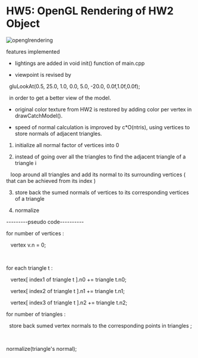 <h1>HW5: OpenGL Rendering of HW2 Object</h1>


![openglrendering](https://user-images.githubusercontent.com/36324014/50729734-2ecb3200-1182-11e9-8394-446aba9f9d4f.JPG)


features implemented

- lightings are added in void init() function of main.cpp

- viewpoint is revised by 

  gluLookAt(0.5, 25.0, 1.0, 0.0, 5.0, -20.0, 0.0f,1.0f,0.0f); 

  in order to get a better view of the model.

- original color texture from HW2 is restored by adding color per vertex in drawCatchModel().

- speed of normal calculation is improved by c*O(ntris), using vertices to store normals of adjacent triangles.

1. initialize all normal factor of vertices into 0

2. instead of going over all the triangles to find the adjacent triangle of a triangle i

   loop around all triangles and add its normal to its surrounding vertices ( that can be achieved from its index )

3. store back the sumed normals of vertices to its corresponding vertices of a triangle

4. normalize

---------pseudo code----------

for number of vertices :   

   vertex v.n = 0;

  

for each triangle t :

   vertex[ index1 of triangle t ].n0 += triangle t.n0;

   vertex[ index2 of triangle t ].n1 += triangle t.n1;

   vertex[ index3 of triangle t ].n2 += triangle t.n2;


for number of triangles :

  store back sumed vertex normals to the corresponding points in triangles ;

 

normalize(triangle's normal);





